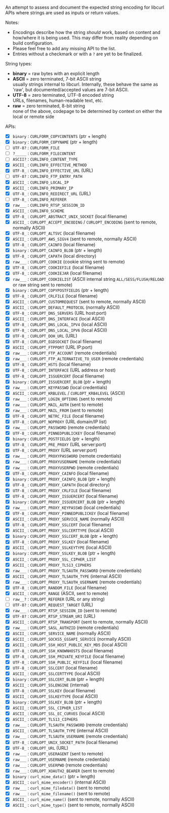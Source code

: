 An attempt to assess and document the expected string encoding for libcurl APIs where strings are used as inputs or return values.

Notes:
- Encodings describe how the string _should_ work, based on content and how/where it is being used. This may differ from reality depending on build configuration.
- Please feel free to add any missing API to the list.
- Entries without a checkmark or with a `?` are yet to be finalized.

String types:
- **binary** = raw bytes with an explicit length
- **ASCII**  = zero terminated, 7-bit ASCII string<br>usually strings internal to libcurl. Internally, these behave the same as 'raw', but documented/accepted values are 7-bit ASCII.
- **UTF-8**  = zero terminated, UTF-8 encoded string<br>URLs, filenames, human-readable text, etc.
- **raw**    = zero terminated, 8-bit string<br>none of the above, codepage to be determined by context on either the local or remote side

APIs:
- [x] `binary` : `CURLFORM_COPYCONTENTS` (ptr + length)
- [x] `binary` : `CURLFORM_COPYNAME` (ptr + length)
- [ ] `UTF-8?` : `CURLFORM_FILE`
- [ ] `?_____` : `CURLFORM_FILECONTENT`
- [ ] `ASCII?` : `CURLINFO_CONTENT_TYPE`
- [x] `ASCII_` : `CURLINFO_EFFECTIVE_METHOD`
- [x] `UTF-8_` : `CURLINFO_EFFECTIVE_URL` (URL)
- [ ] `UTF-8?` : `CURLINFO_FTP_ENTRY_PATH`
- [x] `ASCII_` : `CURLINFO_LOCAL_IP`
- [x] `ASCII_` : `CURLINFO_PRIMARY_IP`
- [x] `UTF-8_` : `CURLINFO_REDIRECT_URL` (URL)
- [ ] `UTF-8_` : `CURLINFO_REFERER`
- [x] `raw___` : `CURLINFO_RTSP_SESSION_ID`
- [x] `ASCII_` : `CURLINFO_SCHEME`
- [x] `UTF-8_` : `CURLOPT_ABSTRACT_UNIX_SOCKET` (local filename)
- [x] `ASCII_` : `CURLOPT_ACCEPT_ENCODING` / `CURLOPT_ENCODING` (sent to remote, normally ASCII)
- [x] `UTF-8_` : `CURLOPT_ALTSVC` (local filename)
- [x] `ASCII_` : `CURLOPT_AWS_SIGV4` (sent to remote, normally ASCII)
- [x] `UTF-8_` : `CURLOPT_CAINFO` (local filename)
- [x] `binary` : `CURLOPT_CAINFO_BLOB` (ptr + length)
- [x] `UTF-8_` : `CURLOPT_CAPATH` (local directory)
- [x] `raw___` : `CURLOPT_COOKIE` (cookie string sent to remote)
- [x] `UTF-8_` : `CURLOPT_COOKIEFILE` (local filename)
- [x] `UTF-8_` : `CURLOPT_COOKIEJAR` (local filename)
- [x] `raw___` : `CURLOPT_COOKIELIST` (ASCII internal string `ALL/SESS/FLUSH/RELOAD` or raw string sent to remote)
- [x] `binary` : `CURLOPT_COPYPOSTFIELDS` (ptr + length)
- [x] `UTF-8_` : `CURLOPT_CRLFILE` (local filename)
- [x] `ASCII_` : `CURLOPT_CUSTOMREQUEST` (sent to remote, normally ASCII)
- [x] `ASCII_` : `CURLOPT_DEFAULT_PROTOCOL` (normally ASCII)
- [x] `UTF-8_` : `CURLOPT_DNS_SERVERS` (URL host:port)
- [x] `ASCII_` : `CURLOPT_DNS_INTERFACE` (local ASCII)
- [x] `UTF-8_` : `CURLOPT_DNS_LOCAL_IPV4` (local ASCII)
- [x] `UTF-8_` : `CURLOPT_DNS_LOCAL_IPV6` (local ASCII)
- [x] `UTF-8_` : `CURLOPT_DOH_URL` (URL)
- [x] `UTF-8_` : `CURLOPT_EGDSOCKET` (local filename)
- [x] `ASCII_` : `CURLOPT_FTPPORT` (URL IP:port)
- [x] `raw___` : `CURLOPT_FTP_ACCOUNT` (remote credentials)
- [x] `raw___` : `CURLOPT_FTP_ALTERNATIVE_TO_USER` (remote credentials)
- [x] `UTF-8_` : `CURLOPT_HSTS` (local filename)
- [x] `UTF-8_` : `CURLOPT_INTERFACE` (URL address or host)
- [x] `UTF-8_` : `CURLOPT_ISSUERCERT` (local filename)
- [x] `binary` : `CURLOPT_ISSUERCERT_BLOB` (ptr + length)
- [x] `raw___` : `CURLOPT_KEYPASSWD` (local credentials)
- [x] `ASCII_` : `CURLOPT_KRBLEVEL` / `CURLOPT_KRB4LEVEL` (ASCII)
- [x] `raw___` : `CURLOPT_LOGIN_OPTIONS` (sent to remote)
- [x] `raw___` : `CURLOPT_MAIL_AUTH` (sent to remote)
- [x] `raw___` : `CURLOPT_MAIL_FROM` (sent to remote)
- [x] `UTF-8_` : `CURLOPT_NETRC_FILE` (local filename)
- [x] `UTF-8_` : `CURLOPT_NOPROXY` (URL domain/IP list)
- [x] `raw___` : `CURLOPT_PASSWORD` (remote credentials)
- [x] `UTF-8_` : `CURLOPT_PINNEDPUBLICKEY` (local filename)
- [x] `binary` : `CURLOPT_POSTFIELDS` (ptr + length)
- [x] `UTF-8_` : `CURLOPT_PRE_PROXY` (URL server:port)
- [x] `UTF-8_` : `CURLOPT_PROXY` (URL server:port)
- [x] `raw___` : `CURLOPT_PROXYPASSWORD` (remote credentials)
- [x] `raw___` : `CURLOPT_PROXYUSERNAME` (remote credentials)
- [x] `raw___` : `CURLOPT_PROXYUSERPWD` (remote credentials)
- [x] `UTF-8_` : `CURLOPT_PROXY_CAINFO` (local filename)
- [x] `binary` : `CURLOPT_PROXY_CAINFO_BLOB` (ptr + length)
- [x] `UTF-8_` : `CURLOPT_PROXY_CAPATH` (local directory)
- [x] `UTF-8_` : `CURLOPT_PROXY_CRLFILE` (local filename)
- [x] `UTF-8_` : `CURLOPT_PROXY_ISSUERCERT` (local filename)
- [x] `binary` : `CURLOPT_PROXY_ISSUERCERT_BLOB` (ptr + length)
- [x] `raw___` : `CURLOPT_PROXY_KEYPASSWD` (local credentials)
- [x] `UTF-8_` : `CURLOPT_PROXY_PINNEDPUBLICKEY` (local filename)
- [x] `ASCII_` : `CURLOPT_PROXY_SERVICE_NAME` (normally ASCII)
- [x] `UTF-8_` : `CURLOPT_PROXY_SSLCERT` (local filename)
- [x] `ASCII_` : `CURLOPT_PROXY_SSLCERTTYPE` (local ASCII)
- [x] `binary` : `CURLOPT_PROXY_SSLCERT_BLOB` (ptr + length)
- [x] `UTF-8_` : `CURLOPT_PROXY_SSLKEY` (local filename)
- [x] `ASCII_` : `CURLOPT_PROXY_SSLKEYTYPE` (local ASCII)
- [x] `binary` : `CURLOPT_PROXY_SSLKEY_BLOB` (ptr + length)
- [x] `ASCII_` : `CURLOPT_PROXY_SSL_CIPHER_LIST`
- [x] `ASCII_` : `CURLOPT_PROXY_TLS13_CIPHERS`
- [x] `raw___` : `CURLOPT_PROXY_TLSAUTH_PASSWORD` (remote credentials)
- [x] `ASCII_` : `CURLOPT_PROXY_TLSAUTH_TYPE` (internal ASCII)
- [x] `raw___` : `CURLOPT_PROXY_TLSAUTH_USERNAME` (remote credentials)
- [x] `UTF-8_` : `CURLOPT_RANDOM_FILE` (local filename)
- [x] `ASCII_` : `CURLOPT_RANGE` (ASCII, sent to remote)
- [ ] `raw__?` : `CURLOPT_REFERER` (URL or any string)
- [ ] `UTF-8?` : `CURLOPT_REQUEST_TARGET` (URL)
- [x] `raw___` : `CURLOPT_RTSP_SESSION_ID` (sent to remote)
- [x] `UTF-8?` : `CURLOPT_RTSP_STREAM_URI` (URL)
- [x] `ASCII_` : `CURLOPT_RTSP_TRANSPORT` (sent to remote, normally ASCII)
- [x] `raw___` : `CURLOPT_SASL_AUTHZID` (remote credentials)
- [x] `ASCII_` : `CURLOPT_SERVICE_NAME` (normally ASCII)
- [x] `ASCII_` : `CURLOPT_SOCKS5_GSSAPI_SERVICE` (normally ASCII)
- [x] `ASCII_` : `CURLOPT_SSH_HOST_PUBLIC_KEY_MD5` (local ASCII)
- [x] `UTF-8_` : `CURLOPT_SSH_KNOWNHOSTS` (local filename)
- [x] `UTF-8_` : `CURLOPT_SSH_PRIVATE_KEYFILE` (local filename)
- [x] `UTF-8_` : `CURLOPT_SSH_PUBLIC_KEYFILE` (local filename)
- [x] `UTF-8_` : `CURLOPT_SSLCERT` (local filename)
- [x] `ASCII_` : `CURLOPT_SSLCERTTYPE` (local ASCII)
- [x] `binary` : `CURLOPT_SSLCERT_BLOB` (ptr + length)
- [x] `ASCII_` : `CURLOPT_SSLENGINE` (internal)
- [x] `UTF-8_` : `CURLOPT_SSLKEY` (local filename)
- [x] `ASCII_` : `CURLOPT_SSLKEYTYPE` (local ASCII)
- [x] `binary` : `CURLOPT_SSLKEY_BLOB` (ptr + length)
- [x] `ASCII_` : `CURLOPT_SSL_CIPHER_LIST`
- [x] `ASCII_` : `CURLOPT_SSL_EC_CURVES` (local ASCII)
- [x] `ASCII_` : `CURLOPT_TLS13_CIPHERS`
- [x] `raw___` : `CURLOPT_TLSAUTH_PASSWORD` (remote credentials)
- [x] `ASCII_` : `CURLOPT_TLSAUTH_TYPE` (internal ASCII)
- [x] `raw___` : `CURLOPT_TLSAUTH_USERNAME` (remote credentials)
- [x] `UTF-8_` : `CURLOPT_UNIX_SOCKET_PATH` (local filename)
- [x] `UTF-8_` : `CURLOPT_URL` (URL)
- [x] `raw___` : `CURLOPT_USERAGENT` (sent to remote)
- [x] `raw___` : `CURLOPT_USERNAME` (remote credentials)
- [x] `raw___` : `CURLOPT_USERPWD` (remote credentials)
- [x] `raw___` : `CURLOPT_XOAUTH2_BEARER` (sent to remote)
- [x] `binary` : `curl_mime_data()` (ptr + length)
- [x] `ASCII_` : `curl_mime_encoder()` (internal ASCII)
- [x] `raw___` : `curl_mime_filedata()` (sent to remote)
- [x] `raw___` : `curl_mime_filename()` (sent to remote)
- [x] `ASCII_` : `curl_mime_name()` (sent to remote, normally ASCII)
- [x] `ASCII_` : `curl_mime_type()` (sent to remote, normally ASCII)
